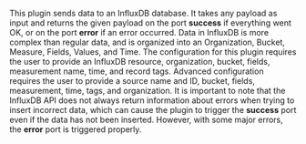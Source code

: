 This plugin sends data to an InfluxDB database. It takes any payload as input and returns the given payload on the port **success** if everything went OK, or on the port **error** if an error occurred. Data in InfluxDB is more complex than regular data, and is organized into an Organization, Bucket, Measure, Fields, Values, and Time. The configuration for this plugin requires the user to provide an InfluxDB resource, organization, bucket, fields, measurement name, time, and record tags. Advanced configuration requires the user to provide a source name and ID, bucket, fields, measurement, time, tags, and organization. It is important to note that the InfluxDB API does not always return information about errors when trying to insert incorrect data, which can cause the plugin to trigger the **success** port even if the data has not been inserted. However, with some major errors, the **error** port is triggered properly.

